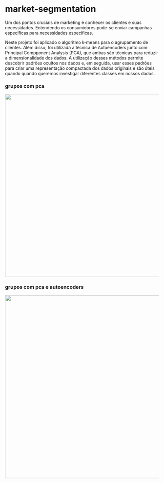 # market-segmentation
Um dos pontos cruciais de marketing é conhecer os clientes e suas necessidades. Entendendo os consumidores pode-se enviar campanhas específicas para necessidades específicas.

Neste projeto foi aplicado o algoritmo k-means para o agrupamento de clientes. Além disso, foi utilizada a técnica de Autoencoders junto com Principal Compponent Analysis (PCA), que ambas são técnicas para reduzir a dimensionalidade dos dados. A utilização desses métodos permite descobrir padrões ocultos nos dados e, em seguida, usar esses padrões para criar uma representação compactada dos dados originais e são úteis quando quando queremos investigar diferentes classes em nossos dados.

  

  <h3>grupos com pca</h3>
  <p align="center">
      <img  style="height:600px;width:600px;align:center;" src="https://res.cloudinary.com/dxwvax3zv/image/upload/v1683929926/pca_wcq2ks.png"/>
  </p>


   <h3>grupos com pca e autoencoders</h3>
  <p align="center">
      <img  style="height:600px;width:600px;align:center;" src="https://res.cloudinary.com/dxwvax3zv/image/upload/v1683929947/pca-ao_couzzg.png"/>
  </p>



